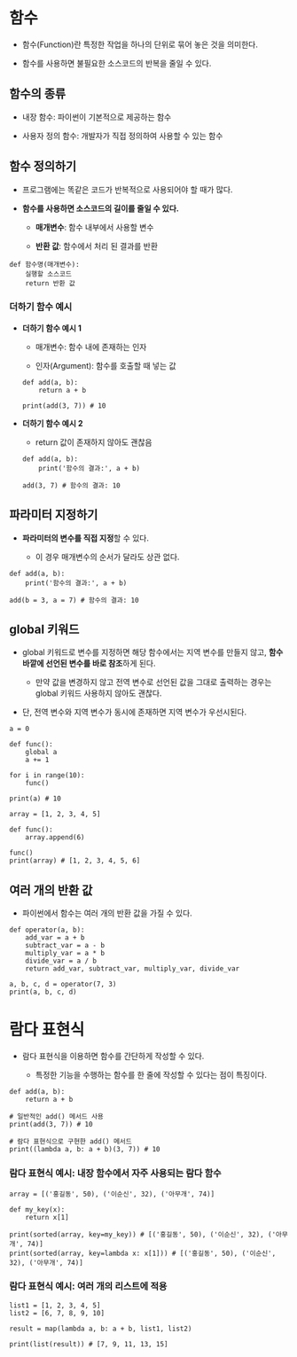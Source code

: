 # 함수

- 함수(Function)란 특정한 작업을 하나의 단위로 묶어 놓은 것을 의미한다.

- 함수를 사용하면 불필요한 소스코드의 반복을 줄일 수 있다.

## 함수의 종류

- 내장 함수: 파이썬이 기본적으로 제공하는 함수

- 사용자 정의 함수: 개발자가 직접 정의하여 사용할 수 있는 함수

## 함수 정의하기

- 프로그램에는 똑같은 코드가 반복적으로 사용되어야 할 때가 많다.

- **함수를 사용하면 소스코드의 길이를 줄일 수 있다.**

    - **매개변수**: 함수 내부에서 사용할 변수

    - **반환 값**: 함수에서 처리 된 결과를 반환

```
def 함수명(매개변수):
    실행할 소스코드
    return 반환 값
```

### 더하기 함수 예시

- **더하기 함수 예시 1**

    - 매개변수: 함수 내에 존재하는 인자

    - 인자(Argument): 함수를 호출할 때 넣는 값

    ```
    def add(a, b):
        return a + b
    
    print(add(3, 7)) # 10
    ```

- **더하기 함수 예시 2**

    - return 값이 존재하지 않아도 괜찮음

    ```
    def add(a, b):
        print('함수의 결과:', a + b)
    
    add(3, 7) # 함수의 결과: 10
    ```

## 파라미터 지정하기

- **파라미터의 변수를 직접 지정**할 수 있다.

    - 이 경우 매개변수의 순서가 달라도 상관 없다.

```
def add(a, b):
    print('함수의 결과:', a + b)

add(b = 3, a = 7) # 함수의 결과: 10
```

## global 키워드

- global 키워드로 변수를 지정하면 해당 함수에서는 지역 변수를 만들지 않고, **함수 바깥에 선언된 변수를 바로 참조**하게 된다.

    - 만약 값을 변경하지 않고 전역 변수로 선언된 값을 그대로 출력하는 경우는 global 키워드 사용하지 않아도 괜찮다.

- 단, 전역 변수와 지역 변수가 동시에 존재하면 지역 변수가 우선시된다.

```
a = 0

def func():
    global a
    a += 1

for i in range(10):
    func()

print(a) # 10
```

```
array = [1, 2, 3, 4, 5]

def func():
    array.append(6)

func()
print(array) # [1, 2, 3, 4, 5, 6]
```

## 여러 개의 반환 값

- 파이썬에서 함수는 여러 개의 반환 값을 가질 수 있다.

```
def operator(a, b):
    add_var = a + b
    subtract_var = a - b
    multiply_var = a * b
    divide_var = a / b
    return add_var, subtract_var, multiply_var, divide_var

a, b, c, d = operator(7, 3)
print(a, b, c, d)
```

# 람다 표현식

- 람다 표현식을 이용하면 함수를 간단하게 작성할 수 있다.

    - 특정한 기능을 수행하는 함수를 한 줄에 작성할 수 있다는 점이 특징이다.

```
def add(a, b):
    return a + b

# 일반적인 add() 메서드 사용
print(add(3, 7)) # 10

# 람다 표현식으로 구현한 add() 메서드
print((lambda a, b: a + b)(3, 7)) # 10
```

### 람다 표현식 예시: 내장 함수에서 자주 사용되는 람다 함수

```
array = [('홍길동', 50), ('이순신', 32), ('아무개', 74)]

def my_key(x):
    return x[1]

print(sorted(array, key=my_key)) # [('홍길동', 50), ('이순신', 32), ('아무개', 74)]
print(sorted(array, key=lambda x: x[1])) # [('홍길동', 50), ('이순신', 32), ('아무개', 74)]
```

### 람다 표현식 예시: 여러 개의 리스트에 적용

```
list1 = [1, 2, 3, 4, 5]
list2 = [6, 7, 8, 9, 10]

result = map(lambda a, b: a + b, list1, list2)

print(list(result)) # [7, 9, 11, 13, 15]
```